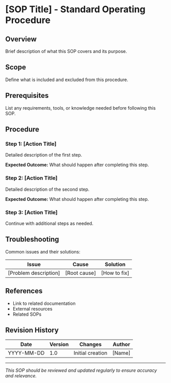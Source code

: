 # [SOP Title] - Standard Operating Procedure

## Overview
Brief description of what this SOP covers and its purpose.

## Scope
Define what is included and excluded from this procedure.

## Prerequisites
List any requirements, tools, or knowledge needed before following this SOP.

## Procedure

### Step 1: [Action Title]
Detailed description of the first step.

**Expected Outcome:** What should happen after completing this step.

### Step 2: [Action Title]
Detailed description of the second step.

**Expected Outcome:** What should happen after completing this step.

### Step 3: [Action Title]
Continue with additional steps as needed.

## Troubleshooting
Common issues and their solutions:

| Issue | Cause | Solution |
|-------|-------|----------|
| [Problem description] | [Root cause] | [How to fix] |

## References
- Link to related documentation
- External resources
- Related SOPs

## Revision History
| Date | Version | Changes | Author |
|------|---------|---------|--------|
| YYYY-MM-DD | 1.0 | Initial creation | [Name] |

---
*This SOP should be reviewed and updated regularly to ensure accuracy and relevance.*